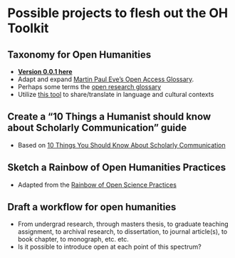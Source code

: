 # Possible projects to flesh out the OH Toolkit

## Taxonomy for Open Humanities
* **[Version 0.0.1 here](https://github.com/OpenHumSocSci/OAtoolkit/blob/master/OHTaxonomy.md)**
* Adapt and expand [Martin Paul Eve’s Open Access Glossary](https://www.cambridge.org/core/books/open-access-and-the-humanities/glossary-of-open-access-terms/6E0F41EB7B359E91A17137E91F97B401).
* Perhaps some terms the [open research glossary](https://figshare.com/articles/Open_Research_Glossary/1482094)
* Utilize [this tool](http://vocabularyserver.com/) to share/translate in language and cultural contexts

## Create a “10 Things a Humanist should know about Scholarly Communication” guide
* Based on [10 Things You Should Know About Scholarly Communication](https://digitalcommons.unl.edu/cgi/viewcontent.cgi?article=1048&context=scholcom)

## Sketch a Rainbow of Open Humanities Practices
* Adapted from the [Rainbow of Open Science Practices](https://zenodo.org/record/1147025#.W2HYSdhKiRc)

## Draft a workflow for open humanities 
* From undergrad research, through masters thesis, to graduate teaching assignment, to archival research, to dissertation, to journal article(s), to book chapter, to monograph, etc. etc.
* Is it possible to introduce open at each point of this spectrum?
